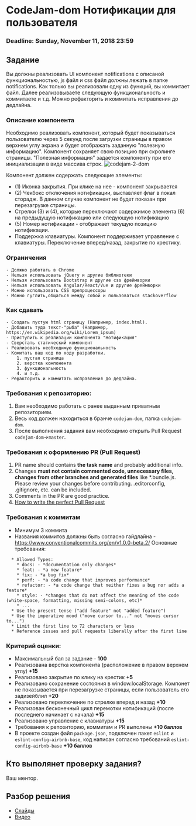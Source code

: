 # CodeJam-dom Нотификации для пользователя

### Deadline: Sunday, November 11, 2018 23:59

## Задание
Вы должны реализовать UI компонент notifications с описаной функциональностью, js файл и css файл должны лежать в папке notifications. Как только вы реализовали одну из функций, вы коммитает файл. Далее реализовываете следующую функциональность и коммитаете и т.д. Можно рефакторить и коммитать исправления до дедлайна.  

### Описание компонента

Необходимо реализовать компонент, который будет показываться пользователю через 5 секунд после загрузки страницы в правом верхнем углу экрана и будет отображать заданную "полезную информацию". Компонент сохраняет свою позицию при скролинге страницы.  "Полезная информация" задается компоненту при его инициализации в виде массива строк.
![codejam-2-dom](http://varabei.com/public/codejam-2-dom.png)

Компонент должен содержать следующие элементы:  
- (1) Иконка закрытия. При клике на нее - компонент закрывается
- (2) Чекбокс отключения нотификации, выставляет флаг в локал сторадж. В данном случае компонент не будет показан при перезагрузке страницы. 
- Стрелки (3) и (4), которые переключают содержимое элемента (6) на предыдущую нотификацию или следующую нотификацию 
- (5) Номер нотификации - отображает текущую позицию нотификации.
- Поддержка клавиатуры. Компонент поддерживает управление с клавиатуры. Переключение вперед/назад, закрытие по крестику.

### Ограничения
    - Должно работать в Chrome
    - Нельзя использовать jQuery и другие библиотеки
    - Нельзя использовать Bootstrap и другие css фреймворки
    - Нельзя использовать Angular/React/Vue и другие фреймворки
    - Можно использовать CSS препроцессоры 
    - Можно гуглить,общаться между собой и пользоваться stackoverflow
    
### Как сдавать
    - Создать пустую html страницу (Например, index.html).
    - Добавить туда текст-"рыба" (Например, https://en.wikipedia.org/wiki/Lorem_ipsum)
    - Приступить к реализации компонента "Нотификация"
    - Сверстать статический компонент 
    - Реализовать необходимую функциональность
    - Комитать ваш код по ходу разработки.
        1. пустая страница
        2. верстка компонента
        3. функциональность 
        4. и т.д.
    - Рефакторить и коммитать исправления до дедлайна.
    
    
### Требования к репозиторию: 
1. Вам необходимо работать с ранее выданным приватным репозиторием.
2. Весь код должен находиться в бранче `codejam-dom`, папка `codejam-dom`. 
4. После выполнения задания вам необходимо открыть Pull Request `codejam-dom`->`master`.

### Требования к оформлению PR (Pull Request)
1. PR name should contains **the task name** and probably additional info.
2. Changes **must not contain commented code, unnecessary files, changes from other branches and generated files** like *.bundle.js. Please review your changes before contributing. .editorconfig, .gitignore, etc. can be included.
3. Comments in the PR are good practice.
4. [How to write the perfect Pull Request](https://github.com/blog/1943-how-to-write-the-perfect-pull-request)

### Требования к коммитам
- Минимум 3 коммита
- Названия коммитов должны быть согласно гайдлайна - https://www.conventionalcommits.org/en/v1.0.0-beta.2/ 
Основные требования:
```
  * Allowed Types:
    * docs: - *documentation only changes*
    * feat: - *a new feature*
    * fix: - *a bug fix*
    * perf: - *a code change that improves performance*
    * refactor: - *a code change that neither fixes a bug nor adds a feature*
    * style: - *сhanges that do not affect the meaning of the code (white-space, formatting, missing semi-colons, etc)*
    * ...
  * Use the present tense ("add feature" not "added feature")
  * Use the imperative mood ("move cursor to..." not "moves cursor to...")
  * Limit the first line to 72 characters or less
  * Reference issues and pull requests liberally after the first line
```

### Критерий оценки:
- Максимальный бал за задание - **100**
- Реализована верстка компонента (расположение в правом верхнем углу) **+15**
- Реализовано закрытие по клику на крестик **+5**
- Реализовано сохранение состояния в window.localStorage. Компонет не показывается при перезагрузке страницы, если пользователь его задизейблил **+20**
- Реализовано переключение по стрелке вперед и назад **+10**
- Реализован бесконечный цикл перемотки нотификаций (после последнего начинает с начала) **+15**
- Реализовано управление с клавиатуры **+15**
- Требования к репозиторию, коммитам и PR выполены **+10 баллов**
- В проекте создан файл `package.json`, подключен пакет `eslint` и `eslint-config-airbnb-base`, код написан согласно требований `eslint-config-airbnb-base` **+10 баллов**

## Кто выполянет проверку задания?
Ваш ментор.

## Разбор решения
- [Слайды](https://docs.google.com/presentation/d/1gH21NJrZlnQpigodbmDtJmozamkezPJ8B65gqqFQwRU/edit#slide=id.g383cf02937_1_1)
- [Видео](https://www.youtube.com/watch?v=UaCGsLvviCA&index=11&list=PLe--kalBDwjhdXudsOpKooP6q9bAl3rPG)


